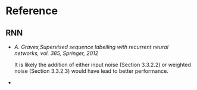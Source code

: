 # Reference

## RNN

- *A. Graves,Supervised sequence labelling with recurrent neural networks, vol. 385, Springer, 2012*

  It is likely the addition of either input noise (Section 3.3.2.2) or weighted noise (Section 3.3.2.3) would have lead to better performance.

- 
